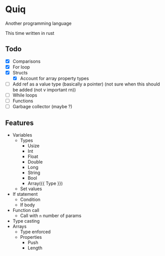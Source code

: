 # Quiq

Another programming language

This time written in rust

## Todo

- [x] Comparisons
- [x] For loop
- [x] Structs
  - [x] Account for array property types
- [ ] Add ref as a value type (basically a pointer) (not sure when this should be added (not v important rn))
- [ ] While loops
- [ ] Functions
- [ ] Garbage collector (maybe ?)

## Features

- Variables
  - Types
    - Usize
    - Int
    - Float
    - Double
    - Long
    - String
    - Bool
    - Array({{ Type }})
  - Set values
- If statement
  - Condition
  - If body
- Function call
  - Call with `n` number of params
- Type casting
- Arrays
  - Type enforced
  - Properties
    - Push
    - Length
